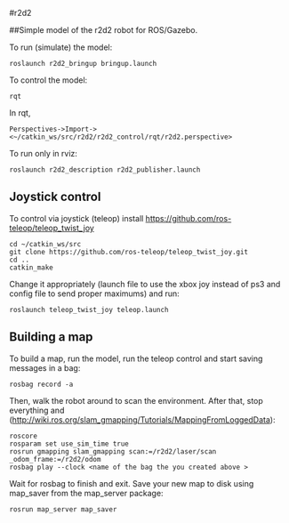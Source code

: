 #r2d2

##Simple model of the r2d2 robot for ROS/Gazebo.

To run (simulate) the model:

`roslaunch r2d2_bringup bringup.launch`

To control the model:

`rqt`

In rqt, 
    
`Perspectives->Import-><~/catkin_ws/src/r2d2/r2d2_control/rqt/r2d2.perspective>`

To run only in rviz:

`roslaunch r2d2_description r2d2_publisher.launch`


## Joystick control

To control via joystick (teleop) install https://github.com/ros-teleop/teleop_twist_joy

```
cd ~/catkin_ws/src
git clone https://github.com/ros-teleop/teleop_twist_joy.git
cd ..
catkin_make
```

Change it appropriately (launch file to use the xbox joy instead of ps3 and config file to send proper maximums) and run:

`roslaunch teleop_twist_joy teleop.launch`


## Building a map

To build a map, run the model, run the teleop control and start saving messages in a bag:

`rosbag record -a`

Then, walk the robot around to scan the environment. After that, stop everything and (http://wiki.ros.org/slam_gmapping/Tutorials/MappingFromLoggedData):

```
roscore
rosparam set use_sim_time true
rosrun gmapping slam_gmapping scan:=/r2d2/laser/scan _odom_frame:=/r2d2/odom
rosbag play --clock <name of the bag the you created above >
```

Wait for rosbag to finish and exit. Save your new map to disk using map_saver from the map_server package: 

`rosrun map_server map_saver`


